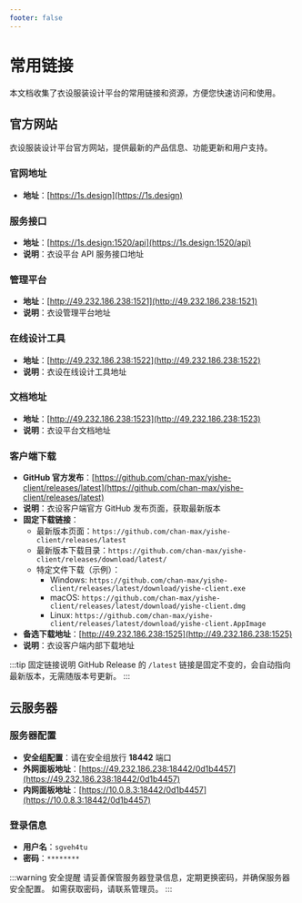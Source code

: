 ```yaml
---
footer: false
---
```


# 常用链接

本文档收集了衣设服装设计平台的常用链接和资源，方便您快速访问和使用。

## 官方网站

衣设服装设计平台官方网站，提供最新的产品信息、功能更新和用户支持。

### 官网地址
- **地址**：[https://1s.design](https://1s.design)

### 服务接口
- **地址**：[https://1s.design:1520/api](https://1s.design:1520/api)
- **说明**：衣设平台 API 服务接口地址

### 管理平台
- **地址**：[http://49.232.186.238:1521](http://49.232.186.238:1521)
- **说明**：衣设管理平台地址

### 在线设计工具
- **地址**：[http://49.232.186.238:1522](http://49.232.186.238:1522)
- **说明**：衣设在线设计工具地址

### 文档地址
- **地址**：[http://49.232.186.238:1523](http://49.232.186.238:1523)
- **说明**：衣设平台文档地址

### 客户端下载
- **GitHub 官方发布**：[https://github.com/chan-max/yishe-client/releases/latest](https://github.com/chan-max/yishe-client/releases/latest)
- **说明**：衣设客户端官方 GitHub 发布页面，获取最新版本
- **固定下载链接**：
  - 最新版本页面：`https://github.com/chan-max/yishe-client/releases/latest`
  - 最新版本下载目录：`https://github.com/chan-max/yishe-client/releases/download/latest/`
  - 特定文件下载（示例）：
    - Windows: `https://github.com/chan-max/yishe-client/releases/latest/download/yishe-client.exe`
    - macOS: `https://github.com/chan-max/yishe-client/releases/latest/download/yishe-client.dmg`
    - Linux: `https://github.com/chan-max/yishe-client/releases/latest/download/yishe-client.AppImage`
- **备选下载地址**：[http://49.232.186.238:1525](http://49.232.186.238:1525)
- **说明**：衣设客户端内部下载地址

:::tip 固定链接说明
GitHub Release 的 `/latest` 链接是固定不变的，会自动指向最新版本，无需随版本号更新。
:::

## 云服务器

### 服务器配置
- **安全组配置**：请在安全组放行 **18442** 端口
- **外网面板地址**：[https://49.232.186.238:18442/0d1b4457](https://49.232.186.238:18442/0d1b4457)
- **内网面板地址**：[https://10.0.8.3:18442/0d1b4457](https://10.0.8.3:18442/0d1b4457)

### 登录信息
- **用户名**：`sgveh4tu`
- **密码**：`********`

:::warning 安全提醒
请妥善保管服务器登录信息，定期更换密码，并确保服务器安全配置。
如需获取密码，请联系管理员。
:::

